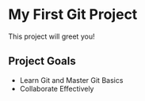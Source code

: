 # My First Git Project
This project will greet you!
## Project Goals
- Learn Git and Master Git Basics
- Collaborate Effectively
